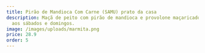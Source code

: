 ```yaml
---
title: Pirão de Mandioca Com Carne (SAMU) prato da casa
description: Maçã de peito com pirão de mandioca e provolone maçaricado. Somente
  aos sábados e domingos.
image: /images/uploads/marmita.png
price: 28.9
order: 5
---
```

